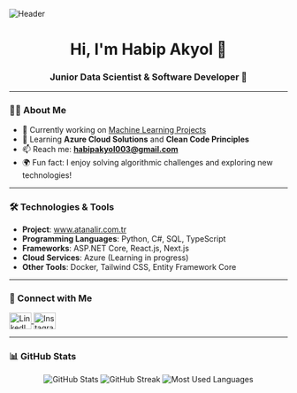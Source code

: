 ![Header](https://wallpapercave.com/wp/wp7664490.jpg)

<div align="center">
  <h1>Hi, I'm Habip Akyol 👋</h1>
  <h3>Junior Data Scientist & Software Developer 🚀</h3>
</div>

---

### 👨‍💻 About Me  
- 🔭 Currently working on [Machine Learning Projects](https://learn.microsoft.com/tr-tr/training/career-paths/data-scientist)  
- 🌱 Learning **Azure Cloud Solutions** and **Clean Code Principles**  
- 📫 Reach me: **habipakyol003@gmail.com**  
- 🌍 Fun fact: I enjoy solving algorithmic challenges and exploring new technologies!  

---

### 🛠️ Technologies & Tools  
- **Project**: www.atanalir.com.tr
- **Programming Languages**: Python, C#, SQL, TypeScript  
- **Frameworks**: ASP.NET Core, React.js, Next.js  
- **Cloud Services**: Azure (Learning in progress)  
- **Other Tools**: Docker, Tailwind CSS, Entity Framework Core  

---

### 🤝 Connect with Me  
<p align="left">
  <a href="https://linkedin.com/in/habip-akyol-600295200" target="_blank">
    <img align="center" src="https://raw.githubusercontent.com/rahuldkjain/github-profile-readme-generator/master/src/images/icons/Social/linked-in-alt.svg" alt="LinkedIn" height="30" width="40" />
  </a>
  <a href="https://instagram.com/habipakyol_" target="_blank">
    <img align="center" src="https://raw.githubusercontent.com/rahuldkjain/github-profile-readme-generator/master/src/images/icons/Social/instagram.svg" alt="Instagram" height="30" width="40" />
  </a>
</p>

---

### 📊 GitHub Stats  

<div align="center">
  <img src="https://github-readme-stats.vercel.app/api?username=habipakyol&show_icons=true&theme=radical" alt="GitHub Stats" />
  <img src="https://github-readme-streak-stats.herokuapp.com/?user=habipakyol&theme=radical" alt="GitHub Streak" />
  <img src="https://github-readme-stats.vercel.app/api/top-langs/?username=habipakyol&layout=compact&theme=radical" alt="Most Used Languages" />
</div>
